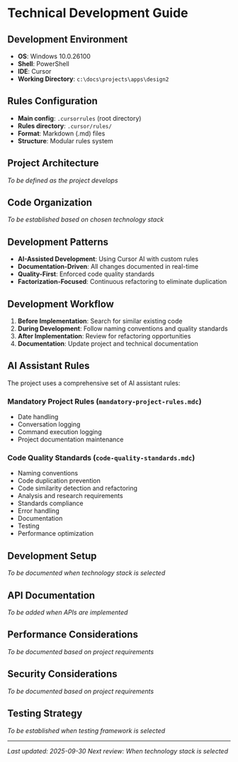 # Technical Development Guide

## Development Environment
- **OS**: Windows 10.0.26100
- **Shell**: PowerShell
- **IDE**: Cursor
- **Working Directory**: `c:\docs\projects\apps\design2`

## Rules Configuration
- **Main config**: `.cursorrules` (root directory)
- **Rules directory**: `.cursor/rules/`
- **Format**: Markdown (.md) files
- **Structure**: Modular rules system

## Project Architecture
*To be defined as the project develops*

## Code Organization
*To be established based on chosen technology stack*

## Development Patterns
- **AI-Assisted Development**: Using Cursor AI with custom rules
- **Documentation-Driven**: All changes documented in real-time
- **Quality-First**: Enforced code quality standards
- **Factorization-Focused**: Continuous refactoring to eliminate duplication

## Development Workflow
1. **Before Implementation**: Search for similar existing code
2. **During Development**: Follow naming conventions and quality standards
3. **After Implementation**: Review for refactoring opportunities
4. **Documentation**: Update project and technical documentation

## AI Assistant Rules
The project uses a comprehensive set of AI assistant rules:

### Mandatory Project Rules (`mandatory-project-rules.mdc`)
- Date handling
- Conversation logging
- Command execution logging
- Project documentation maintenance

### Code Quality Standards (`code-quality-standards.mdc`)
- Naming conventions
- Code duplication prevention
- Code similarity detection and refactoring
- Analysis and research requirements
- Standards compliance
- Error handling
- Documentation
- Testing
- Performance optimization

## Development Setup
*To be documented when technology stack is selected*

## API Documentation
*To be added when APIs are implemented*

## Performance Considerations
*To be documented based on project requirements*

## Security Considerations
*To be documented based on project requirements*

## Testing Strategy
*To be established when testing framework is selected*

---
*Last updated: 2025-09-30*
*Next review: When technology stack is selected*


